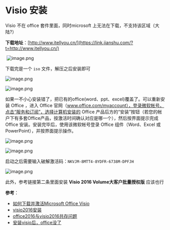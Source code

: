 # Visio 安装

Visio 不在 office 套件里面，同时microsoft 上无法在下载，不支持该区域（大陆?）

**下载地址**：[http://www.itellyou.cn/](https://link.jianshu.com/?t=http://www.itellyou.cn/)

​	![image.png](https://ws1.sinaimg.cn/large/006alGmrgy1ga5hlxwwwdj30yv0mijud.jpg)

下载完是一个 `iso` 文件，解压之后安装即可

![image.png](https://ws1.sinaimg.cn/large/006alGmrgy1ga5im32uiaj314j0bw75u.jpg)

![image.png](https://ws1.sinaimg.cn/large/006alGmrgy1ga5inlwvmhj315y0d4ta6.jpg)

如果一不小心安装错了，把已有的office(word、ppt、excel)覆盖了。可以重新安装 Office ，进入 Office 官网（www.office.com/myaccount），登录微软帐号。点击“服务和订阅”，选择计算机安装的 Office 产品后方的“安装”按钮（若您的帐户下有多套Office产品，按激活时间确认对应是哪一个），然后按界面提示完成 Office 安装。安装完毕后，使用该微软帐号登录 Office 组件（Word、Excel 或 PowerPoint），并按界面提示操作。

![image.png](https://ws1.sinaimg.cn/large/006alGmrgy1ga5iyu1aqcj31c30i7wfz.jpg)

![image.png](https://ws1.sinaimg.cn/large/006alGmrgy1ga5j055thhj31bx0vr0y5.jpg)

启动之后需要输入破解激活码：`NKVJM-8MTT4-8YDFR-6738M-DPFJH`

![image.png](https://ws1.sinaimg.cn/large/006alGmrgy1ga5how7phsj30l10eo0vb.jpg)

此外，参考链接第二条里面安装 **Visio 2016 Volume大客户批量授权版** 应该也行

**参考**：

- [如何下载并激活Microsoft Office Visio](https://www.jianshu.com/p/8a254f624aa2)
- [visio2016安装](https://blog.csdn.net/weixin_39383071/article/details/84291312)
- [office2016与visio2016共存问题](https://blog.csdn.net/Cheung6/article/details/78921092)
- [安装visio后，office没了](https://cn.club.vmall.com/thread-20715547-1-1.html)
